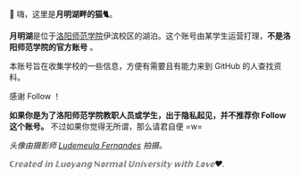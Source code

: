 👋 嗨，这里是**月明湖畔的猫🐈**。

**月明湖**是位于[洛阳师范学院](http://www.lynu.edu.cn/)伊滨校区的湖泊。这个账号由某学生运营打理，**不是洛阳师范学院的官方账号** 。

本账号旨在收集学校的一些信息，方便有需要且有能力来到 GitHub 的人查找资料。

感谢 Follow ！

**如果你是为了洛阳师范学院教职人员或学生，出于隐私起见，并不推荐你 Follow 这个账号。** 不过如果你觉得无所谓，那么请君自便 =w=

*头像由摄影师 [Ludemeula Fernandes](https://unsplash.com/photos/9UUoGaaHtNE) 拍摄。*

*ℂ𝕣𝕖𝕒𝕥𝕖𝕕 𝕚𝕟 𝕃𝕦𝕠𝕪𝕒𝕟𝕘 ℕ𝕠𝕣𝕞𝕒𝕝 𝕌𝕟𝕚𝕧𝕖𝕣𝕤𝕚𝕥𝕪 𝕨𝕚𝕥𝕙 𝕃𝕠𝕧𝕖♥.*
